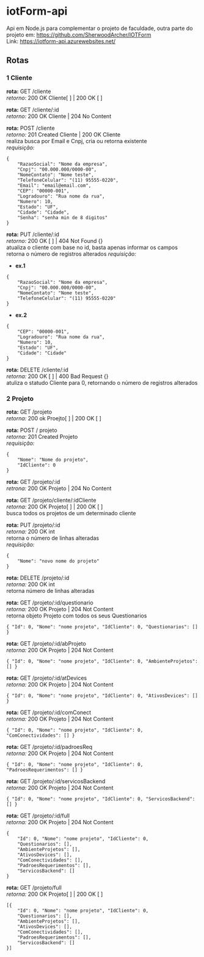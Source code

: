 # iotForm-api
Api em Node.js para complementar o projeto de faculdade, outra parte do projeto em: https://github.com/SherwoodArcher/IOTForm  
Link: https://iotform-api.azurewebsites.net/
 
## Rotas 
 
### 1 Cliente  
**rota:** GET /cliente  
*retorno:* 200 OK Cliente[ ] | 200 OK [ ]  
  
**rota:** GET /cliente/:id  
*retorno:* 200 OK Cliente | 204 No Content  
  
**rota:** POST /cliente  
*retorno:* 201 Created Cliente | 200 OK Cliente  
realiza busca por Email e Cnpj, cria ou retorna existente  
*requisição:*   
```
{
	"RazaoSocial": "Nome da empresa",
	"Cnpj": "00.000.000/0000-00",
	"NomeContato": "Nome teste",
	"TelefoneCelular": "(11) 95555-0220", 
	"Email": "email@email.com", 
	"CEP": "00000-001",
	"Logradouro": "Rua nome da rua",
	"Numero": 10,
	"Estado": "UF",
	"Cidade": "Cidade",
	"Senha": "senha min de 8 digitos"
}
```  
**rota:** PUT /cliente/:id  
*retorno:* 200 OK [ ] | 404 Not Found {}  
atualiza o cliente com base no id, basta apenas informar os campos  
retorna o número de registros alterados
*requisição:*  
 - **ex.1**  
 ```
 {
	 "RazaoSocial": "Nome da empresa",
	 "Cnpj": "00.000.000/0000-00",
	 "NomeContato": "Nome teste",
	 "TelefoneCelular": "(11) 95555-0220"
 }
 ```  
 - **ex.2**  
 ```
 {
	 "CEP": "00000-001",
	 "Logradouro": "Rua nome da rua",
	 "Numero": 10,
	 "Estado": "UF",
	 "Cidade": "Cidade"
 }
 ```  
**rota:** DELETE /cliente/:id  
*retorna:* 200 OK [ ] | 400 Bad Request {}  
atuliza o statudo Cliente para 0, retornando o número de registros alterados  
  
  
### 2 Projeto  
**rota:** GET /projeto  
*retorna:* 200 ok Proejto[ ] | 200 OK [ ]  
  
**rota:** POST / projeto  
*retorna:* 201 Created Projeto  
*requisição:*  
```
{
	"Nome": "Nome do projeto",
	"IdCliente": 0
}
```  
  
**rota:** GET /projeto/:id  
*retrona:* 200 OK Projeto | 204 No Content  
  
**rota:** GET /projeto/cliente/:idCliente  
*retorna:* 200 OK Projeto[ ] | 200 OK [ ]  
busca todos os projetos de um determinado cliente  
  
**rota:** PUT /projeto/:id  
*retorna:* 200 OK int  
retorna o número de linhas alteradas  
*requisição:*  
```
{
	"Nome": "novo nome do projeto"
}
```  
  
**rota:** DELETE /projeto/:id  
*retorna:* 200 OK int  
retorna número de linhas alteradas  
  
**rota:** GET /projeto/:id/questionario  
*retorna:* 200 OK Projeto | 204 Not Content  
retorna objeto Projeto com todos os seus Questionarios  
```
{ "Id": 0, "Nome": "nome projeto", "IdCliente": 0, "Questionarios": [] }
```  
  
**rota:** GET /projeto/:id/abProjeto  
*retorna:* 200 OK Projeto | 204 Not Content  
```
{ "Id": 0, "Nome": "nome projeto", "IdCliente": 0, "AmbienteProjetos": [] }
```  
  
**rota:** GET /projeto/:id/atDevices  
*retorna:* 200 OK Projeto | 204 Not Content  
```
{ "Id": 0, "Nome": "nome projeto", "IdCliente": 0, "AtivosDevices": [] }
```  
  
**rota:** GET /projeto/:id/comConect  
*retorna:* 200 OK Projeto | 204 Not Content  
```
{ "Id": 0, "Nome": "nome projeto", "IdCliente": 0, "ComConectividades": [] }
```  
  
**rota:** GET /projeto/:id/padroesReq  
*retorna:* 200 OK Projeto | 204 Not Content  
```
{ "Id": 0, "Nome": "nome projeto", "IdCliente": 0, "PadroesRequerimentos": [] }
``` 
     
**rota:** GET /projeto/:id/servicosBackend  
*retorna:* 200 OK Projeto | 204 Not Content  
```
{ "Id": 0, "Nome": "nome projeto", "IdCliente": 0, "ServicosBackend": [] }
```  
     
**rota:** GET /projeto/:id/full  
*retorna:* 200 OK Projeto | 204 Not Content  
```
{ 
	"Id": 0, "Nome": "nome projeto", "IdCliente": 0,
	"Questionarios": [],
	"AmbienteProjetos": [],
	"AtivosDevices": [],
	"ComConectividades": [],
	"PadroesRequerimentos": [], 
	"ServicosBackend": [] 
}
```  
  
**rota:** GET /projeto/full  
*retorna:* 200 OK Projeto[ ] | 200 OK [ ]  
```
[{ 
	"Id": 0, "Nome": "nome projeto", "IdCliente": 0,
	"Questionarios": [],
	"AmbienteProjetos": [],
	"AtivosDevices": [],
	"ComConectividades": [],
	"PadroesRequerimentos": [], 
	"ServicosBackend": [] 
}]
```  